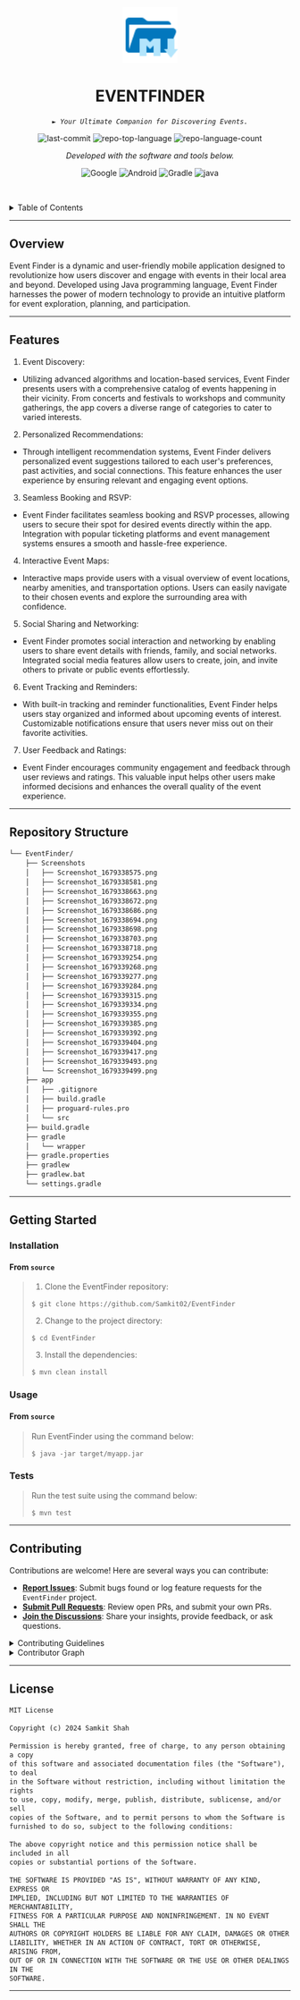 <p align="center">
  <img src="https://raw.githubusercontent.com/PKief/vscode-material-icon-theme/ec559a9f6bfd399b82bb44393651661b08aaf7ba/icons/folder-markdown-open.svg" width="100" alt="project-logo">
</p>
<p align="center">
    <h1 align="center">EVENTFINDER</h1>
</p>
<p align="center">
    <em><code>► Your Ultimate Companion for Discovering Events.</code></em>
</p>
<p align="center">
	<img src="https://img.shields.io/github/last-commit/Samkit02/EventFinder?style=flat-square&logo=git&logoColor=white&color=0080ff" alt="last-commit">
	<img src="https://img.shields.io/github/languages/top/Samkit02/EventFinder?style=flat-square&color=0080ff" alt="repo-top-language">
	<img src="https://img.shields.io/github/languages/count/Samkit02/EventFinder?style=flat-square&color=0080ff" alt="repo-language-count">
<p>
<p align="center">
		<em>Developed with the software and tools below.</em>
</p>
<p align="center">
	<img src="https://img.shields.io/badge/Google-4285F4.svg?style=flat-square&logo=Google&logoColor=white" alt="Google">
	<img src="https://img.shields.io/badge/Android-3DDC84.svg?style=flat-square&logo=Android&logoColor=white" alt="Android">
	<img src="https://img.shields.io/badge/Gradle-02303A.svg?style=flat-square&logo=Gradle&logoColor=white" alt="Gradle">
	<img src="https://img.shields.io/badge/java-%23ED8B00.svg?style=flat-square&logo=openjdk&logoColor=white" alt="java">
</p>

<br><!-- TABLE OF CONTENTS -->
<details>
  <summary>Table of Contents</summary><br>

- [ Overview](#-overview)
- [ Features](#-features)
- [ Repository Structure](#-repository-structure)
- [ Getting Started](#-getting-started)
  - [ Installation](#-installation)
  - [ Usage](#-usage)
  - [ Tests](#-tests)
- [ Contributing](#-contributing)
- [ License](#-license)
</details>
<hr>

##  Overview

Event Finder is a dynamic and user-friendly mobile application designed to revolutionize how users discover and engage with events in their local area and beyond. Developed using Java programming language, Event Finder harnesses the power of modern technology to provide an intuitive platform for event exploration, planning, and participation.

---

##  Features

1. Event Discovery:
  - Utilizing advanced algorithms and location-based services, Event Finder presents users with a comprehensive catalog of events happening in their vicinity. From concerts and festivals to workshops and community gatherings, the app covers a diverse range of categories to cater to varied interests.

2. Personalized Recommendations:
  - Through intelligent recommendation systems, Event Finder delivers personalized event suggestions tailored to each user's preferences, past activities, and social connections. This feature enhances the user experience by ensuring relevant and engaging event options.

3. Seamless Booking and RSVP:
  - Event Finder facilitates seamless booking and RSVP processes, allowing users to secure their spot for desired events directly within the app. Integration with popular ticketing platforms and event management systems ensures a smooth and hassle-free experience.

4. Interactive Event Maps:
  - Interactive maps provide users with a visual overview of event locations, nearby amenities, and transportation options. Users can easily navigate to their chosen events and explore the surrounding area with confidence.

5. Social Sharing and Networking:
  - Event Finder promotes social interaction and networking by enabling users to share event details with friends, family, and social networks. Integrated social media features allow users to create, join, and invite others to private or public events effortlessly.

6. Event Tracking and Reminders:
  - With built-in tracking and reminder functionalities, Event Finder helps users stay organized and informed about upcoming events of interest. Customizable notifications ensure that users never miss out on their favorite activities.

7. User Feedback and Ratings:
  - Event Finder encourages community engagement and feedback through user reviews and ratings. This valuable input helps other users make informed decisions and enhances the overall quality of the event experience.

---

##  Repository Structure

```sh
└── EventFinder/
    ├── Screenshots
    │   ├── Screenshot_1679338575.png
    │   ├── Screenshot_1679338581.png
    │   ├── Screenshot_1679338663.png
    │   ├── Screenshot_1679338672.png
    │   ├── Screenshot_1679338686.png
    │   ├── Screenshot_1679338694.png
    │   ├── Screenshot_1679338698.png
    │   ├── Screenshot_1679338703.png
    │   ├── Screenshot_1679338718.png
    │   ├── Screenshot_1679339254.png
    │   ├── Screenshot_1679339268.png
    │   ├── Screenshot_1679339277.png
    │   ├── Screenshot_1679339284.png
    │   ├── Screenshot_1679339315.png
    │   ├── Screenshot_1679339334.png
    │   ├── Screenshot_1679339355.png
    │   ├── Screenshot_1679339385.png
    │   ├── Screenshot_1679339392.png
    │   ├── Screenshot_1679339404.png
    │   ├── Screenshot_1679339417.png
    │   ├── Screenshot_1679339493.png
    │   └── Screenshot_1679339499.png
    ├── app
    │   ├── .gitignore
    │   ├── build.gradle
    │   ├── proguard-rules.pro
    │   └── src
    ├── build.gradle
    ├── gradle
    │   └── wrapper
    ├── gradle.properties
    ├── gradlew
    ├── gradlew.bat
    └── settings.gradle
```

---

##  Getting Started

###  Installation

<h4>From <code>source</code></h4>

> 1. Clone the EventFinder repository:
>
> ```console
> $ git clone https://github.com/Samkit02/EventFinder
> ```
>
> 2. Change to the project directory:
> ```console
> $ cd EventFinder
> ```
>
> 3. Install the dependencies:
> ```console
> $ mvn clean install
> ```

###  Usage

<h4>From <code>source</code></h4>

> Run EventFinder using the command below:
> ```console
> $ java -jar target/myapp.jar
> ```

###  Tests

> Run the test suite using the command below:
> ```console
> $ mvn test
> ```

---

##  Contributing

Contributions are welcome! Here are several ways you can contribute:

- **[Report Issues](https://github.com/Samkit02/EventFinder/issues)**: Submit bugs found or log feature requests for the `EventFinder` project.
- **[Submit Pull Requests](https://github.com/Samkit02/EventFinder/blob/main/CONTRIBUTING.md)**: Review open PRs, and submit your own PRs.
- **[Join the Discussions](https://github.com/Samkit02/EventFinder/discussions)**: Share your insights, provide feedback, or ask questions.

<details closed>
<summary>Contributing Guidelines</summary>

1. **Fork the Repository**: Start by forking the project repository to your github account.
2. **Clone Locally**: Clone the forked repository to your local machine using a git client.
   ```sh
   git clone https://github.com/Samkit02/EventFinder
   ```
3. **Create a New Branch**: Always work on a new branch, giving it a descriptive name.
   ```sh
   git checkout -b new-feature-x
   ```
4. **Make Your Changes**: Develop and test your changes locally.
5. **Commit Your Changes**: Commit with a clear message describing your updates.
   ```sh
   git commit -m 'Implemented new feature x.'
   ```
6. **Push to github**: Push the changes to your forked repository.
   ```sh
   git push origin new-feature-x
   ```
7. **Submit a Pull Request**: Create a PR against the original project repository. Clearly describe the changes and their motivations.
8. **Review**: Once your PR is reviewed and approved, it will be merged into the main branch. Congratulations on your contribution!
</details>

<details closed>
<summary>Contributor Graph</summary>
<br>
<p align="center">
   <a href="https://github.com{/Samkit02/EventFinder/}graphs/contributors">
      <img src="https://contrib.rocks/image?repo=Samkit02/EventFinder">
   </a>
</p>
</details>

---

##  License
```
MIT License

Copyright (c) 2024 Samkit Shah

Permission is hereby granted, free of charge, to any person obtaining a copy
of this software and associated documentation files (the "Software"), to deal
in the Software without restriction, including without limitation the rights
to use, copy, modify, merge, publish, distribute, sublicense, and/or sell
copies of the Software, and to permit persons to whom the Software is
furnished to do so, subject to the following conditions:

The above copyright notice and this permission notice shall be included in all
copies or substantial portions of the Software.

THE SOFTWARE IS PROVIDED "AS IS", WITHOUT WARRANTY OF ANY KIND, EXPRESS OR
IMPLIED, INCLUDING BUT NOT LIMITED TO THE WARRANTIES OF MERCHANTABILITY,
FITNESS FOR A PARTICULAR PURPOSE AND NONINFRINGEMENT. IN NO EVENT SHALL THE
AUTHORS OR COPYRIGHT HOLDERS BE LIABLE FOR ANY CLAIM, DAMAGES OR OTHER
LIABILITY, WHETHER IN AN ACTION OF CONTRACT, TORT OR OTHERWISE, ARISING FROM,
OUT OF OR IN CONNECTION WITH THE SOFTWARE OR THE USE OR OTHER DEALINGS IN THE
SOFTWARE.
```
---
